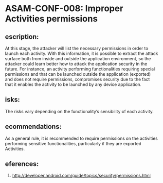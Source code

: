 
# ASAM-CONF-008: Improper Activities permissions

## escription:
At this stage, the attacker will list the necessary permissions in order to launch each activity. With this information, it is possible to extract the attack surface both from inside and outside the application environment, so the attacker could learn better how to attack the application security in the future.
For instance, an activity performing functionalities requiring special permissions and that can be launched outside the application (exported) and does not require permissions, compromises security due to the fact that it enables the activity to be launched by any device application.

## isks:
The risks vary depending on the functionality’s sensibility of each activity.

## ecommendations:
As a general rule, it is recommended to require permissions on the activities performing sensitive functionalities, particularly if they are exported Activities.

## eferences:
1. http://developer.android.com/guide/topics/security/permissions.html
